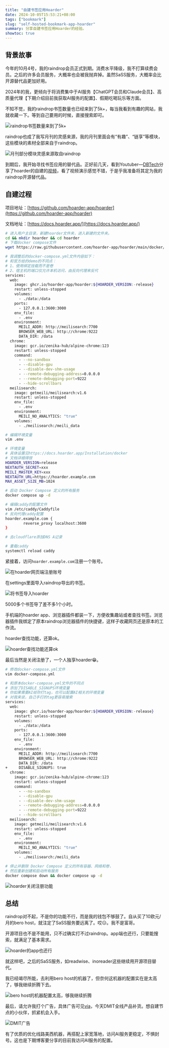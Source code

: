 ```yaml
---
title: "自建书签应用Hoarder"
date: 2024-10-05T15:53:21+08:00
tags: ["bookmark"]
slug: "self-hosted-bookmark-app-hoarder"
summary: 分享自建书签应用Hoarder的经验。
showtoc: true
---
```


## 背景故事

今年的10月4号，我的raindrop会员正式到期。消费水平降级，我不打算续费会员。之后的许多会员服务，大概率也会被我抛弃掉。虽然SaSS服务，大概率会比开源替代品更加好用。

2024年的我，更倾向于将消费集中于AI服务【ChatGPT会员和Claude会员】、高质量代理【下期介绍目前我获取AI服务的配置】、假期吃喝玩乐等方面。

不知不觉，我的raindrop书签数量也已经来到了5k+，每当我看到有趣的网站，我就收藏一下。等到自己要用的时候，直接搜索即可。

![raindrop书签数量来到了5k+](https://cdn.sa.net/2024/10/05/ZORLiEmIJKYpaHn.webp)

raindrop也成了我写月刊的灵感来源，我的月刊里面会有“有趣”、“链享”等模块，这些模块的素材全部来自于raindrop。

![月刊部分模块灵感来源取自raindrop](https://cdn.sa.net/2024/10/05/frbh7t843onuSMJ.webp)

到期后，我开始寻找书签应用的替代品。正好前几天，看到Youtuber—[DBTech](https://www.youtube.com/@DBTechYT)分享了hoarder的自建的[视频](https://youtu.be/dklvlJ4YDtM?si=87y0zTS8T3B1nIwH)，看了视频演示感觉不错，于是乎我准备将其定为我的raindrop开源替代品。

## 自建过程

项目地址：[https://github.com/hoarder-app/hoarder](https://github.com/hoarder-app/hoarder)

文档地址：[https://docs.hoarder.app/](https://docs.hoarder.app/)

```bash
# 进入用户主目录，新建hoarder文件夹，进入新建的文件夹。
cd && mkdir hoarder && cd hoarder
# 下载docker compose文件
wget https://raw.githubusercontent.com/hoarder-app/hoarder/main/docker/docker-compose.yml

# 我调整后的docker-compose.yml文件内容如下：
# 和官方给的demo的不同点：
# 1、使用绑定挂载而不是卷
# 2、宿主机的端口仅允许本机访问，由反向代理来反代
services:
  web:
    image: ghcr.io/hoarder-app/hoarder:${HOARDER_VERSION:-release}
    restart: unless-stopped
    volumes:
      - ./data:/data
    ports:
      - 127.0.0.1:3600:3000
    env_file:
      - .env
    environment:
      MEILI_ADDR: http://meilisearch:7700
      BROWSER_WEB_URL: http://chrome:9222
      DATA_DIR: /data
  chrome:
    image: gcr.io/zenika-hub/alpine-chrome:123
    restart: unless-stopped
    command:
      - --no-sandbox
      - --disable-gpu
      - --disable-dev-shm-usage
      - --remote-debugging-address=0.0.0.0
      - --remote-debugging-port=9222
      - --hide-scrollbars
  meilisearch:
    image: getmeili/meilisearch:v1.6
    restart: unless-stopped
    env_file:
      - .env
    environment:
      MEILI_NO_ANALYTICS: "true"
    volumes:
      - ./meilisearch:/meili_data

# 编辑环境变量
vim .env

# 环境变量
# 具体设置见https://docs.hoarder.app/Installation/docker
# 文档详细得很
HOARDER_VERSION=release
NEXTAUTH_SECRET=xxx
MEILI_MASTER_KEY=xxx
NEXTAUTH_URL=https://hoarder.example.com
MAX_ASSET_SIZE_MB=1024

# 启动 Docker Compose 定义的所有服务
docker compose up -d

# 编辑caddy的配置文件
vim /etc/caddy/Caddyfile
# 反向代理caddy配置
hoarder.example.com {
        reverse_proxy localhost:3600
}

# 去cloudflare添加DNS A记录

# 重载caddy
systemctl reload caddy
```

紧接着，访问`hoarder.example.com`注册一个账号。

![在hoarder网页端注册账号](https://cdn.sa.net/2024/10/05/7b2tzURYvSdyaTK.webp)

在settings里面导入raindrop导出的书签。

![将书签导入hoarder](https://cdn.sa.net/2024/10/05/dk2nclQvt1Jjf5p.webp)

5000多个书签导了差不多1个小时。

手机端的hoarder app、浏览器插件都装一下，方便收集趣站或者查找书签。浏览器插件我绑定了原本raindrop浏览器插件的快捷键，这样子收藏网页还是原本的工作流。

hoarder查找功能，还算ok。

![hoarder查找功能还算ok](https://cdn.sa.net/2024/10/05/Q6akGeibmZgFCxY.webp)

最后当然是关闭注册了，一个人独享hoarder😁。

```bash
# 修改docker-compose.yml文件
vim docker-compose.yml

# 和原本docker-compose.yml文件的不同点
# 添加了DISABLE_SIGNUPS环境变量
# 你如果需要AI给你打tag，也可以配置AI相关的环境变量
# 对我来说，自己手打的tag更容易搜索
services:
  web:
    image: ghcr.io/hoarder-app/hoarder:${HOARDER_VERSION:-release}
    restart: unless-stopped
    volumes:
      - ./data:/data
    ports:
      - 127.0.0.1:3600:3000
    env_file:
      - .env
    environment:
      MEILI_ADDR: http://meilisearch:7700
      BROWSER_WEB_URL: http://chrome:9222
      DATA_DIR: /data
+     DISABLE_SIGNUPS: true
  chrome:
    image: gcr.io/zenika-hub/alpine-chrome:123
    restart: unless-stopped
    command:
      - --no-sandbox
      - --disable-gpu
      - --disable-dev-shm-usage
      - --remote-debugging-address=0.0.0.0
      - --remote-debugging-port=9222
      - --hide-scrollbars
  meilisearch:
    image: getmeili/meilisearch:v1.6
    restart: unless-stopped
    env_file:
      - .env
    environment:
      MEILI_NO_ANALYTICS: "true"
    volumes:
      - ./meilisearch:/meili_data

# 停止并删除 Docker Compose 定义的所有容器、网络和卷，
# 然后重新创建和启动所有服务
docker compose down && docker compose up -d
```

![hoarder关闭注册功能](https://cdn.sa.net/2024/10/05/59wbdGuIXVczD4s.webp)

## 总结

raindrop对不起，不是你的功能不行，而是我的钱包不够鼓了。自从买了10欧元/月的bero host，就注定了SaSS服务要远离了。哎😑。我不是富哥。

开源项目也不是不能用，只不过确实打不过raindrop。app端也还行，只要能搜索，就满足了基本需求。

![hoarder的app也还行](https://cdn.sa.net/2024/10/05/Y9JF8Sg6yIULi3v.webp)

就这样吧，之后的SaSS服务，如readwise、inoreader这些继续用开源项目替代。

我已经竭尽所能，去利用bero host的机器了，但奈何这机器的配置实在是太高了，够我继续折腾下去。

![bero host的机器配置太高，够我继续折腾](https://cdn.sa.net/2024/10/05/P3c7zJAwref2xhu.webp)

最后，请允许我打个广告，具体广告可见[via](https://19130104.xyz/@jiakai/113252544619836649)，今天DMIT全线产品补货。想自建节点的小伙伴，抓紧机会入手。

![DMIT广告](https://cdn.sa.net/2024/10/05/8RvPqygxFBhVJlU.webp)

有了优质的优化线路美西机器，再搭配上家宽落地，访问AI服务更稳定，不惧封号。这也是下期博客要分享的目前我访问AI服务的配置。




